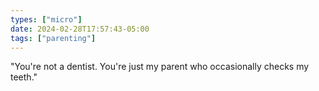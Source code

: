 ```yaml
---
types: ["micro"]
date: 2024-02-28T17:57:43-05:00
tags: ["parenting"]
---
```

"You're not a dentist. You're just my parent who occasionally checks my teeth."
